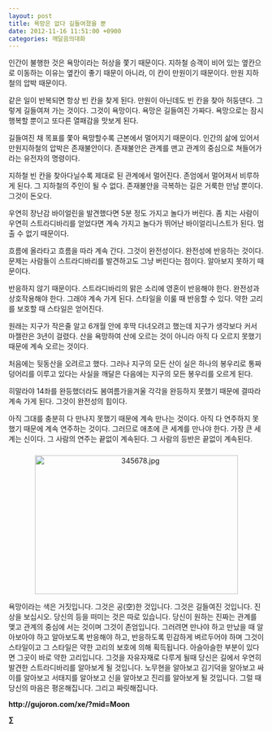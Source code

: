 ```yaml
---
layout: post
title: 욕망은 없다 길들여졌을 뿐
date: 2012-11-16 11:51:00 +0900
categories: 깨달음의대화
---
```

 인간이 불행한 것은 욕망이라는 허상을 쫓기 때문이다. 지하철 승객이 비어 있는 옆칸으로 이동하는 이유는 옆칸이 좋기 때문이 아니라, 이 칸이 만원이기 때문이다. 만원 지하철의 압박 때문이다. 

 같은 일이 반복되면 항상 빈 칸을 찾게 된다. 만원이 아닌데도 빈 칸을 찾아 허둥댄다. 그렇게 길들여져 가는 것이다. 그것이 욕망이다. 욕망은 길들여진 가짜다. 욕망으로는 잠시 행복할 뿐이고 또다른 열패감을 맛보게 된다. 

 길들여진 채 목표를 쫓아 욕망할수록 근본에서 멀어지기 때문이다. 인간의 삶에 있어서 만원지하철의 압박은 존재불안이다. 존재불안은 관계를 맨고 관계의 중심으로 쳐들어가라는 유전자의 명령이다. 

 지하철 빈 칸을 찾아다닐수록 제대로 된 관계에서 멀어진다. 존엄에서 멀어져서 비루하게 된다. 그 지하철의 주인이 될 수 없다. 존재불안을 극복하는 길은 거룩한 만남 뿐이다. 그것이 돈오다. 

 우연히 장난감 바이얼린을 발견했다면 5분 정도 가지고 놀다가 버린다. 좀 치는 사람이 우연히 스트라디바리를 얻었다면 계속 가지고 놀다가 뛰어난 바이얼리니스트가 된다. 멈출 수 없기 때문이다. 

 흐름에 올라타고 흐름을 따라 계속 간다. 그것이 완전성이다. 완전성에 반응하는 것이다. 문제는 사람들이 스트라디바리를 발견하고도 그냥 버린다는 점이다. 알아보지 못하기 때문이다. 

 반응하지 않기 때문이다. 스트라디바리의 맑은 소리에 영혼이 반응해야 한다. 완전성과 상호작용해야 한다. 그래야 계속 가게 된다. 스타일을 이룰 때 반응할 수 있다. 약한 고리를 보호할 때 스타일은 얻어진다. 

 원래는 지구가 작은줄 알고 6개월 안에 후딱 다녀오려고 했는데 지구가 생각보다 커서 마젤란은 3년이 걸렸다. 산을 욕망하여 산에 오르는 것이 아니라 아직 다 오르지 못했기 때문에 계속 오르는 것이다. 

 처음에는 뒷동산을 오려르고 했다. 그러나 지구의 모든 산이 실은 하나의 봉우리로 통짜덩어리를 이루고 있다는 사실을 깨달은 다음에는 지구의 모든 봉우리를 오르게 된다. 

 히말라야 14좌를 완등했더라도 봄여름가을겨울 각각을 완등하지 못했기 때문에 결따라 계속 가게 된다. 그것이 완전성의 힘이다. 

 아직 그대를 충분히 다 만나지 못했기 때문에 계속 만나는 것이다. 아직 다 연주하지 못했기 때문에 계속 연주하는 것이다. 그러므로 애초에 큰 세계를 만나야 한다. 가장 큰 세계는 신이다. 그 사람의 연주는 끝없이 계속된다. 그 사람의 등반은 끝없이 계속된다. 





 ###


  




<p align="center">
  <a href="?mid=Moon"><img alt="345678.jpg" src="assets/attach/images/198/187/283/345678.jpg" width="400" height="273" /> <br /></a> 
  
  <p>
  </p>
  
  <p>
    욕망이라는 색은 거짓입니다. 그것은 공(空)한 것입니다. 그것은 길들여진 것입니다. 진상을 보십시오. 당신의 등을 떠미는 것은 따로 있습니다. 당신이 원하는 진짜는 관계를 맺고 관계의 중심에 서는 것이며 그것이 존엄입니다. 그러려면 만나야 하고 만났을 때 알아보아야 하고 알아보도록 반응해야 하고, 반응하도록 민감하게 벼르두어야 하며 그것이 스타일이고 그 스타일은 약한 고리의 보호에 의해 획득됩니다. 아슬아슬한 부분이 있다면 그곳이 바로 약한 고리입니다. 그것을 자유자재로 다루게 될때 당신은 길에서 우연히 발견한 스트라디바리를 알아보게 될 것입니다. 노무현을 알아보고 김기덕을 알아보고 싸이를 알아보고 서태지를 알아보고 신을 알아보고 진리를 알아보게 될 것입니다. 그럴 때 당신의 마음은 평온해집니다. 그리고 짜릿해집니다.
  </p>
  
  <p>
  </p>
  
  <p>
  </p>
  
  <p>
  </p>
  
  <p>
    <b>http://gujoron.com/xe/?mid=Moon </b><br />
  </p>
  
  <p>
    <b>∑</b> <br /><br />
  </p>
  
  <p>
  </p>
  
  <p>
  </p>
  
  <p>
  </p>
  
  <p>
  </p>
  
  <p>
  </p>
</p>
